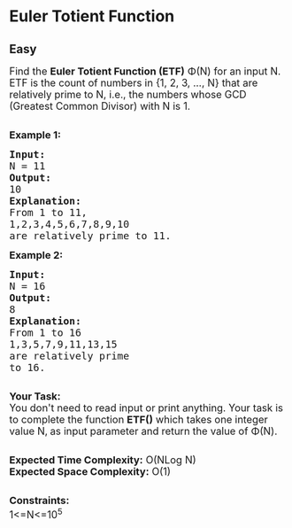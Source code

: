 # Euler Totient Function
## Easy 
<div class="problem-statement">
                <p></p><p><span style="font-size:18px">Find the&nbsp;<strong>Euler Totient Function (ETF)</strong>&nbsp;Φ(N) for an input N. ETF&nbsp;is the count of numbers in {1, 2, 3, …, N} that are relatively prime to N, i.e., the numbers whose GCD (Greatest Common Divisor) with N&nbsp;is 1.</span><br>
&nbsp;</p>

<p><span style="font-size:18px"><strong>Example 1:</strong></span></p>

<pre><span style="font-size:18px"><strong>Input:</strong></span><span style="font-size:18px"><strong>
</strong>N = 11
<strong>Output:</strong>
10
<strong>Explanation:</strong>
From 1 to 11,
1,2,3,4,5,6,7,8,9,10
are relatively prime to 11.</span>
</pre>

<p><strong><span style="font-size:18px">Example 2:</span></strong></p>

<pre><span style="font-size:18px"><strong>Input:</strong>
N = 16
<strong>Output:</strong>
8
<strong>Explanation:</strong>
From 1 to 16
1,3,5,7,9,11,13,15</span> 
<span style="font-size:18px">are relatively prime
to 16.</span>
</pre>

<p><br>
<strong><span style="font-size:18px">Your Task:</span></strong><br>
<span style="font-size:18px">You don't need to read input or print anything. Your task is to complete the function <strong>ETF()</strong>&nbsp;which takes one integer value&nbsp;N,<strong>&nbsp;</strong>as input parameter&nbsp;and return the value of&nbsp;Φ(N).</span><br>
&nbsp;</p>

<p><span style="font-size:18px"><strong>Expected Time Complexity:</strong>&nbsp;O(NLog N)<br>
<strong>Expected Space Complexity:</strong>&nbsp;O(1)</span><br>
&nbsp;</p>

<p><span style="font-size:18px"><strong>Constraints:</strong><br>
1&lt;=N&lt;=10<sup>5</sup></span></p>
 <p></p>
            </div>